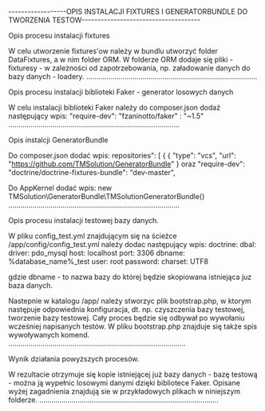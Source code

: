 
------------------OPIS INSTALACJI FIXTURES I GENERATORBUNDLE DO TWORZENIA TESTOW-------------------------------------

Opis procesu instalacji fixtures 

W celu utworzenie fixtures'ow należy w bundlu utworzyć folder DataFixtures, a w nim folder ORM. 
W folderze ORM dodaje się pliki - fixturesy - w zależności od zapotrzebowania, np. załadowanie danych do bazy danych - loadery.
.....................................................................................

Opis procesu instalacji biblioteki Faker - generator losowych danych

W celu instalacji biblioteki Faker należy do composer.json dodaź następujący wpis: 
  "require-dev": 
"fzaninotto/faker" : "~1.5"
.....................................................................................

Opis instalcji GeneratorBundle

Do composer.json dodać wpis:
repositories": [
        {
{
            "type": "vcs",
            "url": "https://github.com/TMSolution/GeneratorBundle"
        }
oraz
  "require-dev": 
  "doctrine/doctrine-fixtures-bundle": "dev-master",
       


Do AppKernel dodać wpis:  new TMSolution\GeneratorBundle\TMSolutionGeneratorBundle()
.....................................................................................


Opis procesu instalacji testowej bazy danych.

W pliku config_test.yml znajdującym się na ścieżce /app/config/config_test.yml należy dodac następujący wpis:
doctrine:
    dbal:
        driver:   pdo_mysql
        host:     localhost
        port:     3306
        dbname:   %database_name%_test
        user:     root
        password: 
        charset:  UTF8
        
gdzie dbname - to nazwa bazy do której będzie skopiowana istniejąca juz baza danych.
 
Nastepnie w katalogu /app/ należy stworzyc plik bootstrap.php, w ktorym następuje odpowiednia konfiguracja, dt. np. czyszczenia bazy testowej, tworzenie bazy testowej.
Cały proces będzie się odbywał po wywołaniu wcześniej napisanych testów. W pliku  bootstrap.php znajduje się także spis wywoływanych komend.
........................................................................................    
    
    
Wynik działania powyższych procesów.

W rezultacie otrzymuje się kopie istniejącej już bazy danych - bazę testową - można ją wypełnic losowymi danymi dzięki bibliotece Faker. 
Opisane wyżej zagadnienia znajdują sie w przykładowych plikach w niniejszym folderze.
.........................................................................................    